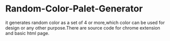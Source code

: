 # Random-Color-Palet-Generator
it generates random color as a set of 4 or more,which color can be used for design or any other purpose.There are source code for chrome extension and basic html page.
